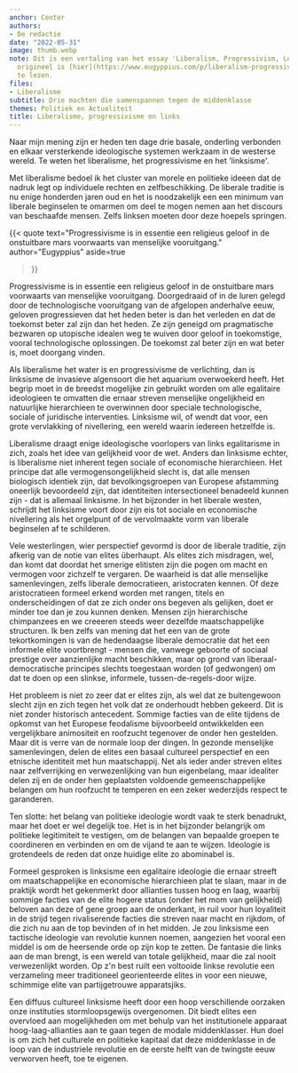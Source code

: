 ```yaml
---
anchor: Center
authors:
- De redactie
date: "2022-05-31"
image: thumb.webp
note: Dit is een vertaling van het essay 'Liberalism, Progressivism, Leftism', het
  origineel is [hier](https://www.eugyppius.com/p/liberalism-progressivism-leftism)
  te lezen.
files:
- Liberalisme
subtitle: Drie machten die samenspannen tegen de middenklasse
themes: Politiek en Actualiteit
title: Liberalisme, progressivisme en links
---
```


Naar mijn mening zijn er heden ten dage drie basale, onderling verbonden en elkaar versterkende ideologische systemen werkzaam in de westerse wereld. Te weten het liberalisme, het progressivisme en het 'linksisme'.

Met liberalisme bedoel ik het cluster van morele en politieke ideeen dat de nadruk legt op individuele rechten en zelfbeschikking. De liberale traditie is nu enige honderden jaren oud en het is noodzakelijk een een minimum van liberale beginselen te omarmen om deel te mogen nemen aan het discours van beschaafde mensen. Zelfs linksen moeten door deze hoepels springen. 

{{< quote
	text="Progressivisme is in essentie een religieus geloof in de onstuitbare mars voorwaarts van menselijke vooruitgang."
	author="Eugyppius"
	aside=true
>}}

Progressivisme is in essentie een religieus geloof in de onstuitbare mars voorwaarts van menselijke vooruitgang. Doorgedraaid of in de luren gelegd door de technologische vooruitgang van de afgelopen anderhalve eeuw, geloven progressieven dat het heden beter is dan het verleden en dat de toekomst beter zal zijn dan het heden. Ze zijn geneigd om pragmatische bezwaren op utopische idealen weg te wuiven door geloof in toekomstige, vooral technologische oplossingen. De toekomst zal beter zijn en wat beter is, moet doorgang vinden.

Als liberalisme het water is en progressivisme de verlichting, dan is linksisme de invasieve algensoort die het aquarium overwoekerd heeft. Het begrip moet in de breedst mogelijke zin gebruikt worden om alle egalitaire ideologieen te omvatten die ernaar streven menselijke ongelijkheid en natuurlijke hierarchieen te overwinnen door speciale technologische, sociale of juridische interventies. Linksisme wil, of wendt dat voor, een grote vervlakking of nivellering, een wereld waarin iedereen hetzelfde is.

Liberalisme draagt enige ideologische voorlopers van links egalitarisme in zich, zoals het idee van gelijkheid voor de wet. Anders dan linksisme echter, is liberalisme niet inherent tegen sociale of economische hierarchieen. Het principe dat alle vermogensongelijkheid slecht is, dat alle mensen biologisch identiek zijn, dat bevolkingsgroepen van Europese afstamming oneerlijk bevoordeeld zijn, dat identiteiten intersectioneel benadeeld kunnen zijn - dat is allemaal linksisme. In het bijzonder in het liberale westen, schrijdt het linksisme voort door zijn eis tot sociale en economische nivellering als het orgelpunt of de vervolmaakte vorm van liberale beginselen af te schilderen.

Vele westerlingen, wier perspectief gevormd is door de liberale traditie, zijn afkerig van de notie van elites überhaupt. Als elites zich misdragen, wel, dan komt dat doordat het smerige elitisten zijn die pogen om macht en vermogen voor zichzelf te vergaren. De waarheid is dat alle menselijke samenlevingen, zelfs liberale democratieen, aristocraten kennen. Of deze aristocratieen formeel erkend worden met rangen, titels en onderscheidingen of dat ze zich onder ons begeven als gelijken, doet er minder toe dan je zou kunnen denken. Mensen zijn hierarchische chimpanzees en we creeeren steeds weer dezelfde maatschappelijke structuren. Ik ben zelfs van mening dat het een van de grote tekortkomingen is van de hedendaagse liberale democratie dat het een informele elite voortbrengt - mensen die, vanwege geboorte of sociaal prestige over aanzienlijke macht beschikken, maar op grond van liberaal-democratische principes slechts toegestaan worden (of gedwongen) om dat te doen op een slinkse, informele, tussen-de-regels-door wijze.

Het probleem is niet zo zeer dat er elites zijn, als wel dat ze buitengewoon slecht zijn en zich tegen het volk dat ze onderhoudt hebben gekeerd. Dit is niet zonder historisch antecedent. Sommige facties van de elite tijdens de opkomst van het Europese feodalisme bijvoorbeeld ontwikkelden een vergelijkbare animositeit en roofzucht tegenover de onder hen gestelden. Maar dit is verre van de normale loop der dingen. In gezonde menselijke samenlevingen, delen de elites een basaal cultureel perspectief en een etnische identiteit met hun maatschappij. Net als ieder ander streven elites naar zelfverrijking en verwezenlijking van hun eigenbelang, maar idealiter delen zij en de onder hen geplaatsten voldoende gemeenschappelijke belangen om hun roofzucht te temperen en een zeker wederzijds respect te garanderen. 

Ten slotte: het belang van politieke ideologie wordt vaak te sterk benadrukt, maar het doet er wel degelijk toe. Het is in het bijzonder belangrijk om politieke legitimiteit te vestigen, om de belangen van bepaalde groepen te coordineren en verbinden en om de vijand te aan te wijzen. Ideologie is grotendeels de reden dat onze huidige elite zo abominabel is.

Formeel gesproken is linksisme een egalitaire ideologie die ernaar streeft om maatschappelijke en economische hierarchieen plat te slaan, maar in de praktijk wordt het gekenmerkt door allianties tussen hoog en laag, waarbij sommige facties van de elite hogere status (onder het mom van gelijkheid) beloven aan deze of gene groep aan de onderkant, in ruil voor hun loyaliteit in de strijd tegen rivaliserende facties die streven naar macht en rijkdom, of die zich nu aan de top bevinden of in het midden. Je zou linksisme een tactische ideologie van revolutie kunnen noemen, aangezien het vooral een middel is om de heersende orde op zijn kop te zetten. De fantasie die links aan de man brengt, is een wereld van totale gelijkheid, maar die zal nooit verwezenlijkt worden. Op z'n best ruilt een voltooide linkse revolutie een verzameling meer traditioneel georienteerde elites in voor een nieuwe, schimmige elite van partijgetrouwe apparatsjiks.

Een diffuus cultureel linksisme heeft door een hoop verschillende oorzaken onze instituties stormloopsgewijs overgenomen. Dit biedt elites een overvloed aan mogelijkheden om met behulp van het institutionele apparaat  hoog-laag-allianties aan te gaan tegen de modale middenklasser. Hun doel is om zich het culturele en politieke kapitaal dat deze middenklasse in de loop van de industriele revolutie en de eerste helft van de twingste eeuw verworven heeft, toe te eigenen.
